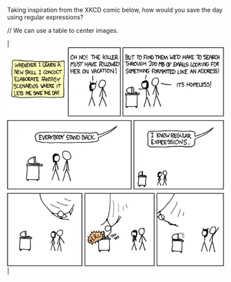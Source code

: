 Taking inspiration from the XKCD comic below,
how would you save the day using regular expressions?

// We can use a table to center images.

| ![XKCD Comic 208](xkcd-regular-expressions.png) |
